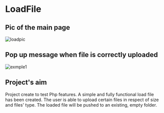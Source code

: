 # LoadFile

## Pic of the main page
![loadpic](https://user-images.githubusercontent.com/91989821/152054145-bf7a49c3-2eff-4e5c-b712-289d7b3bdd84.png)

## Pop up message when file is correctly uploaded
![exmple1](https://user-images.githubusercontent.com/91989821/152429685-40efc2fe-d7f9-40da-b9fc-a73d48b618de.jpeg)

## Project's aim
Project create to test Php features.
A simple and fully functional load file has been created.
The user is able to upload certain files in respect of size and files' type.
The loaded file will be pushed to an existing, empty folder.
